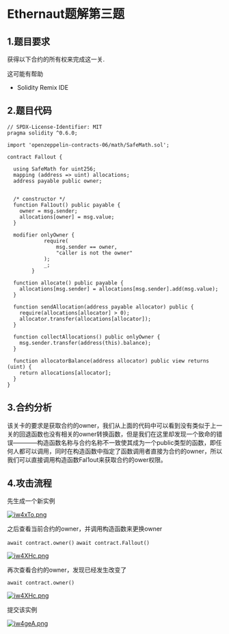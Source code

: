 # Ethernaut题解第三题

## 1.题目要求

 获得以下合约的所有权来完成这一关.

 这可能有帮助

- Solidity Remix IDE



## 2.题目代码

```
// SPDX-License-Identifier: MIT
pragma solidity ^0.6.0;

import 'openzeppelin-contracts-06/math/SafeMath.sol';

contract Fallout {
  
  using SafeMath for uint256;
  mapping (address => uint) allocations;
  address payable public owner;


  /* constructor */
  function Fal1out() public payable {
    owner = msg.sender;
    allocations[owner] = msg.value;
  }

  modifier onlyOwner {
	        require(
	            msg.sender == owner,
	            "caller is not the owner"
	        );
	        _;
	    }

  function allocate() public payable {
    allocations[msg.sender] = allocations[msg.sender].add(msg.value);
  }

  function sendAllocation(address payable allocator) public {
    require(allocations[allocator] > 0);
    allocator.transfer(allocations[allocator]);
  }

  function collectAllocations() public onlyOwner {
    msg.sender.transfer(address(this).balance);
  }

  function allocatorBalance(address allocator) public view returns (uint) {
    return allocations[allocator];
  }
}
```



## 3.合约分析

该关卡的要求是获取合约的owner，我们从上面的代码中可以看到没有类似于上一关的回退函数也没有相关的owner转换函数，但是我们在这里却发现一个致命的错误————构造函数名称与合约名称不一致使其成为一个public类型的函数，即任何人都可以调用，同时在构造函数中指定了函数调用者直接为合约的owner，所以我们可以直接调用构造函数Fal1out来获取合约的ower权限。



## 4.攻击流程

先生成一个新实例

[![iw4xTo.png](https://i.328888.xyz/2023/03/31/iw4xTo.png)](https://imgloc.com/i/iw4xTo)



之后查看当前合约的owner，并调用构造函数来更换owner

``await contract.owner()`` ``await contract.Fallout()`` 

[![iw4XHc.png](https://i.328888.xyz/2023/03/31/iw4XHc.png)](https://imgloc.com/i/iw4XHc)



再次查看合约的owner，发现已经发生改变了

``await contract.owner()`` 

[![iw4XHc.png](https://i.328888.xyz/2023/03/31/iw4XHc.png)](https://imgloc.com/i/iw4XHc)



提交该实例

[![iw4geA.png](https://i.328888.xyz/2023/03/31/iw4geA.png)](https://imgloc.com/i/iw4geA)



